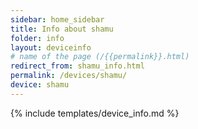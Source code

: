 ```yaml
---
sidebar: home_sidebar
title: Info about shamu
folder: info
layout: deviceinfo
# name of the page (/{{permalink}}.html)
redirect_from: shamu_info.html
permalink: /devices/shamu/
device: shamu
---
```

{% include templates/device_info.md %}

